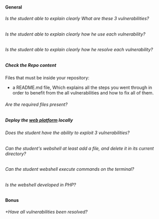 #### General

###### Is the student able to explain clearly What are these 3 vulnerabilities?

###### Is the student able to explain clearly how he use each vulnerability?

###### Is the student able to explain clearly how he resolve each vulnerability?

##### Check the Repo content

Files that must be inside your repository:

- a README.md file, Which explains all the steps you went through in order to benefit from the all vulnerabilities and how to fix all of them.

###### Are the required files present?

##### Deploy the [web platform](../resources/webhack.zip) locally

###### Does the student have the ability to exploit 3 vulnerabilities?

###### Can the student's webshell at least add a file, and delete it in its current directory?

###### Can the student webshell execute commands on the terminal?

###### Is the webshell developed in PHP?

#### Bonus

###### +Have all vulnerabilities been resolved?
